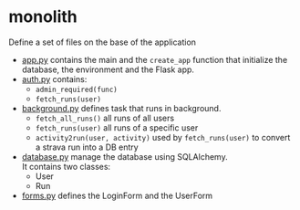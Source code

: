 # monolith
Define a set of files on the base of the application

- [app.py](app.py) contains the main and the `create_app` function that initialize the database, the environment and the Flask app.
- [auth.py](auth.py) contains:
    - `admin_required(func)`
    - `fetch_runs(user)`
- [background.py](background.py) defines task that runs in background.
    - `fetch_all_runs()` all runs of all users
    - `fetch_runs(user)` all runs of a specific user
    - `activity2run(user, activity)` used by `fetch_runs(user)` to convert a strava run into a DB entry
- [database.py](database.py) manage the database using SQLAlchemy.  
  It contains two classes:
    - User
    - Run
- [forms.py](forms.py) defines the LoginForm and the UserForm
    
